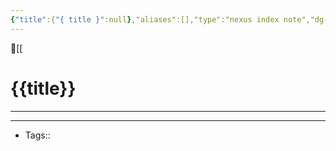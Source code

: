 ```yaml
---
{"title":{"{ title }":null},"aliases":[],"type":"nexus index note","dg-publish":true,"dg-pinned":true,"publish":true,"tags":["index-note"],"permalink":"/home/meta/templates/index-templates/","pinned":true,"dgPassFrontmatter":true,"created":"","updated":""}
---
```




🔺[[

# {{title}}
---











---
- Tags:: 








